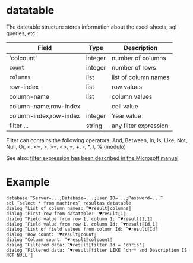 # datatable

The datetable structure stores information about the excel sheets, sql queries, etc.:

| Field                         | Type    | Description           |
| ----------------------------- | ------- | --------------------- |
| 'colcount'                    | integer | number of columns     |
| `count`                       | integer | number of rows        |
| `columns`                     | list    | list of column names  |
| row-index                     | list    | row values            |
| column-name                   | list    | column values         |
| column-name,row-index         |         | cell value            |
| column-index,row-index        | integer | Year value            |
| filter ...                    | string  | any filter expression |

Filter can contains the following operators: And, Between, In, Is, Like, Not, Null, Or, <, <=, >, >=, <>, =, +, -, *, /, % (modulo)

See also: [filter expression has been described in the Microsoft manual](https://docs.microsoft.com/en-us/dotnet/api/system.data.datacolumn.expression?view=netcore-3.1#System_Data_DataColumn_Expression)

# Example

```G1ANT
database ‴Server=...;Database=...;User ID=...;Password=...‴
sql ‴select * from machines‴ resultas datatable
dialog ‴List of column names: ‴♥result⟦columns⟧
dialog ‴First row from datatable: ‴♥result⟦1⟧
dialog ‴Field value from row 1, column 1: ‴♥result⟦1,1⟧
dialog ‴Field value from row 1, column Id: ‴♥result⟦Id,1⟧
dialog ‴List of field values from column Id: ‴♥result⟦Id⟧
dialog ‴Row count: ‴♥result⟦count⟧
dialog ‴Column count: ‴♥result⟦colcount⟧
dialog ‴Filtered data: ‴♥result⟦filter Id = 'chris'⟧
dialog ‴Filtered data: ‴♥result⟦filter LIKE 'chr* and Description IS NOT NULL'⟧
```
